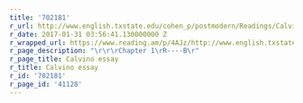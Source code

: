 ```yaml
---
title: '702181'
r_url: http://www.english.txstate.edu/cohen_p/postmodern/Readings/Calvino/Essay.html
r_date: 2017-01-31 03:56:41.130000000 Z
r_wrapped_url: https://www.reading.am/p/4AJz/http://www.english.txstate.edu/cohen_p/postmodern/Readings/Calvino/Essay.html
r_page_description: "\r\r\rChapter 1\rR----B\r"
r_page_title: Calvino essay
r_title: Calvino essay
r_id: '702181'
r_page_id: '41128'
---
```


